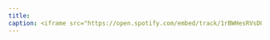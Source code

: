 ```yaml
---
title: 
caption: <iframe src="https://open.spotify.com/embed/track/1rBWHesRVsDO9PIVmcJqDE" width="100%" height="80" frameBorder="0" allowtransparency="true" allow="encrypted-media"></iframe>
---
```

